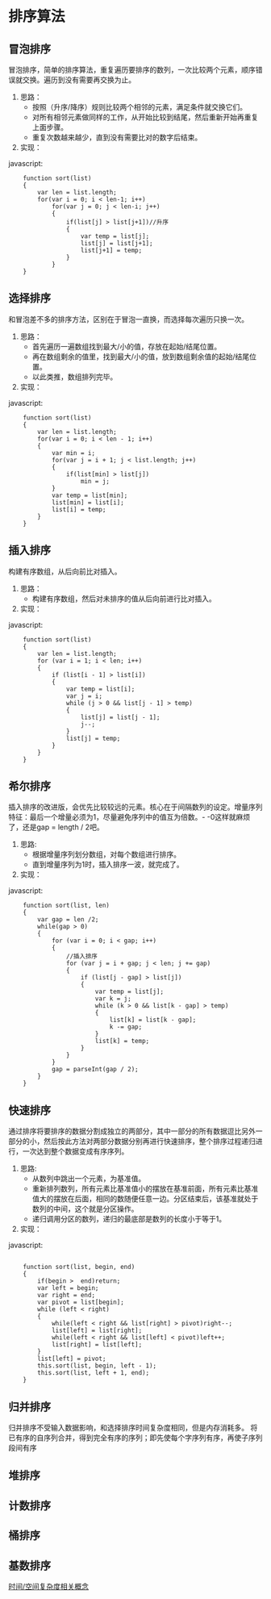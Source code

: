# 排序算法

## 冒泡排序
冒泡排序，简单的排序算法，重复遍历要排序的数列，一次比较两个元素，顺序错误就交换。遍历到没有需要再交换为止。
1. 思路：
    *   按照（升序/降序）规则比较两个相邻的元素，满足条件就交换它们。
    *   对所有相邻元素做同样的工作，从开始比较到结尾，然后重新开始再重复上面步骤。
    *   重复次数越来越少，直到没有需要比对的数字后结束。
2. 实现：

javascript:
```
    function sort(list)
    {
        var len = list.length;
        for(var i = 0; i < len-1; i++)
            for(var j = 0; j < len-i; j++)
            {
                if(list[j] > list[j+1])//升序
                {
                    var temp = list[j];
                    list[j] = list[j+1];
                    list[j+1] = temp;
                }
            }
    }
```

## 选择排序
和冒泡差不多的排序方法，区别在于冒泡一直换，而选择每次遍历只换一次。
1. 思路：
    *   首先遍历一遍数组找到最大/小的值，存放在起始/结尾位置。
    *   再在数组剩余的值里，找到最大/小的值，放到数组剩余值的起始/结尾位置。
    *   以此类推，数组排列完毕。
2. 实现：

javascript:
```
    function sort(list)
    {
        var len = list.length;
        for(var i = 0; i < len - 1; i++)
        {
            var min = i; 
            for(var j = i + 1; j < list.length; j++)
            {
                if(list[min] > list[j])
                    min = j;
            }
            var temp = list[min];
            list[min] = list[i];
            list[i] = temp;
        }
    }
```

## 插入排序
构建有序数组，从后向前比对插入。
1. 思路：
    *   构建有序数组，然后对未排序的值从后向前进行比对插入。
2. 实现：

javascript:
```
    function sort(list)
    {
        var len = list.length;
        for (var i = 1; i < len; i++)
        {
            if (list[i - 1] > list[i])
            {
                var temp = list[i];
                var j = i;
                while (j > 0 && list[j - 1] > temp)
                {
                    list[j] = list[j - 1];
                    j--;
                }
                list[j] = temp;
            }
        }
    }
```

## 希尔排序
插入排序的改进版，会优先比较较远的元素。核心在于间隔数列的设定。增量序列特征：最后一个增量必须为1，尽量避免序列中的值互为倍数。- -0这样就麻烦了，还是gap = length / 2吧。
1. 思路:
    *   根据增量序列划分数组，对每个数组进行排序。
    *   直到增量序列为1时，插入排序一波，就完成了。
2. 实现：

javascript:
```
    function sort(list, len)
    {
        var gap = len /2;
        while(gap > 0)
        {
            for (var i = 0; i < gap; i++)
            {
                //插入排序
                for (var j = i + gap; j < len; j += gap)
                {
                    if (list[j - gap] > list[j])
                    {
                        var temp = list[j];
                        var k = j;
                        while (k > 0 && list[k - gap] > temp)
                        {
                            list[k] = list[k - gap];
                            k -= gap;
                        }
                        list[k] = temp;
                    }
                }
            }
            gap = parseInt(gap / 2);
        }
    }
```

## 快速排序
通过排序将要排序的数据分割成独立的两部分，其中一部分的所有数据逗比另外一部分的小，然后按此方法对两部分数据分别再进行快速排序，整个排序过程递归进行，一次达到整个数据变成有序序列。
1. 思路:
    *   从数列中跳出一个元素，为基准值。
    *   重新排列数列，所有元素比基准值小的摆放在基准前面，所有元素比基准值大的摆放在后面，相同的数随便任意一边。分区结束后，该基准就处于数列的中间，这个就是分区操作。
    *   递归调用分区的数列，递归的最底部是数列的长度小于等于1。
2. 实现：

javascript:
```
    
    function sort(list, begin, end)
    {
        if(begin >  end)return;
        var left = begin;
        var right = end;
        var pivot = list[begin];
        while (left < right)  
        {
            while(left < right && list[right] > pivot)right--;
            list[left] = list[right];
            while(left < right && list[left] < pivot)left++;
            list[right] = list[left];
        }
        list[left] = pivot;
        this.sort(list, begin, left - 1);
        this.sort(list, left + 1, end);
    }
```

## 归并排序
归并排序不受输入数据影响，和选择排序时间复杂度相同，但是内存消耗多。
将已有序的自序列合并，得到完全有序的序列；即先使每个字序列有序，再使子序列段间有序

## 堆排序




## 计数排序

## 桶排序

## 基数排序


[时间/空间复杂度相关概念](http://blog.csdn.net/zolalad/article/details/11848739)